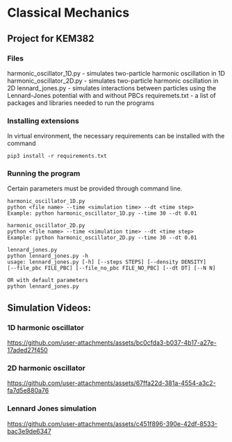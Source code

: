 # Classical Mechanics 
## Project for KEM382

### Files
harmonic_oscillator_1D.py - simulates two-particle harmonic oscillation in 1D
harmonic_oscillator_2D.py - simulates two-particle harmonic oscillation in 2D
lennard_jones.py - simulates interactions between particles using the Lennard-Jones potential with and without PBCs
requiremets.txt - a list of packages and libraries needed to run the programs


### Installing extensions
In virtual environment, the necessary requirements can be installed with the command
```
pip3 install -r requirements.txt
```

### Running the program
Certain parameters must be provided through command line.
```
harmonic_oscillator_1D.py
python <file name> --time <simulation time> --dt <time step>
Example: python harmonic_oscillator_1D.py --time 30 --dt 0.01

harmonic_oscillator_2D.py
python <file name> --time <simulation time> --dt <time step>
Example: python harmonic_oscillator_2D.py --time 30 --dt 0.01

lennard_jones.py
python lennard_jones.py -h 
usage: lennard_jones.py [-h] [--steps STEPS] [--density DENSITY] 
[--file_pbc FILE_PBC] [--file_no_pbc FILE_NO_PBC] [--dt DT] [--N N]

OR with default parameters
python lennard_jones.py 
```
## Simulation Videos:
### 1D harmonic oscillator
https://github.com/user-attachments/assets/bc0cfda3-b037-4b17-a27e-17aded27f450

### 2D harmonic oscillator


https://github.com/user-attachments/assets/67ffa22d-381a-4554-a3c2-fa7d5e880a76



### Lennard Jones simulation


https://github.com/user-attachments/assets/c451f896-390e-42df-8533-bac3e9de6347


